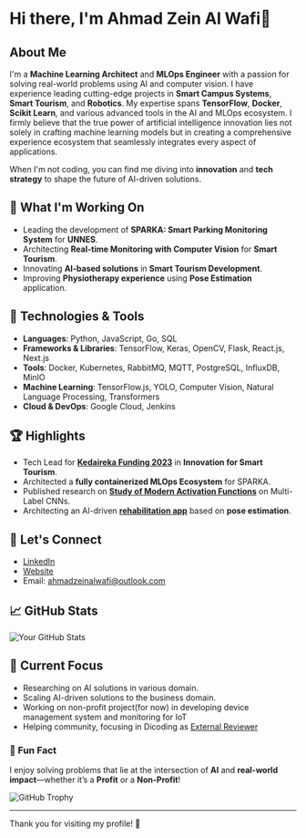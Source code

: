 # Hi there, I'm Ahmad Zein Al Wafi👋

## About Me
I'm a **Machine Learning Architect** and **MLOps Engineer** with a passion for solving real-world problems using AI and computer vision. I have experience leading cutting-edge projects in **Smart Campus Systems**, **Smart Tourism**, and **Robotics**. My expertise spans **TensorFlow**, **Docker**, **Scikit Learn**, and various advanced tools in the AI and MLOps ecosystem. I firmly believe that the true power of artificial intelligence innovation lies not solely in crafting machine learning models but in creating a comprehensive experience ecosystem that seamlessly integrates every aspect of applications.

When I'm not coding, you can find me diving into **innovation** and **tech strategy** to shape the future of AI-driven solutions.

## 🚀 What I'm Working On
- Leading the development of **SPARKA: Smart Parking Monitoring System** for **UNNES**.
- Architecting **Real-time Monitoring with Computer Vision** for **Smart Tourism**.
- Innovating **AI-based solutions** in **Smart Tourism Development**.
- Improving **Physiotherapy experience** using **Pose Estimation** application.

## 🔧 Technologies & Tools
- **Languages**: Python, JavaScript, Go, SQL
- **Frameworks & Libraries**: TensorFlow, Keras, OpenCV, Flask, React.js, Next.js
- **Tools**: Docker, Kubernetes, RabbitMQ, MQTT, PostgreSQL, InfluxDB, MinIO
- **Machine Learning**: TensorFlow.js, YOLO, Computer Vision, Natural Language Processing, Transformers
- **Cloud & DevOps**: Google Cloud, Jenkins

## 🏆 Highlights
- Tech Lead for [**Kedaireka Funding 2023**](https://unnes.ac.id/ikuti-unnes-prigel-mahasiswa-kembangkan-produk-kecerdasan-buatan/#:~:text=Ahmad%20Zein%20Al%20Wafi.) in **Innovation for Smart Tourism**.
- Architected a **fully containerized MLOps Ecosystem** for SPARKA.
- Published research on [**Study of Modern Activation Functions**](https://journal.uad.ac.id/index.php/JITEKI/article/view/29540) on Multi-Label CNNs.
- Architecting an AI-driven [**rehabilitation app**](https://www.journal.sekawan-org.id/index.php/jtim/article/view/415) based on **pose estimation**.

## 📢 Let's Connect
- [LinkedIn](https://www.linkedin.com/in/ahmad-zein-al-wafi)
- [Website](https://ahmadzeinalwafi.github.io)
- Email: [ahmadzeinalwafi@outlook.com](mailto:ahmadzeinalwafi@outlook.com)

## 📈 GitHub Stats
![Your GitHub Stats](https://github-readme-stats.vercel.app/api?username=ahmadzeinalwafi&show_icons=true&theme=radical)

## 🌱 Current Focus
- Researching on AI solutions in various domain.
- Scaling AI-driven solutions to the business domain.
- Working on non-profit project(for now) in developing device management system and monitoring for IoT
- Helping community, focusing in Dicoding as [External Reviewer](https://www.dicoding.com/users/ahmadzeinalwafi/academies)

### 🌟 Fun Fact
I enjoy solving problems that lie at the intersection of **AI** and **real-world impact**—whether it’s a **Profit** or a **Non-Profit**!

<!-- GitHub Trophy -->
![GitHub Trophy](https://github-profile-trophy.vercel.app/?username=ahmadzeinalwafi&theme=radical)

---

Thank you for visiting my profile! 🙌
